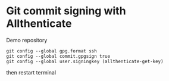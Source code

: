 # Git commit signing with Allthenticate
Demo repository

```
git config --global gpg.format ssh
git config --global commit.gpgsign true
git config --global user.signingkey (allthenticate-get-key)
```
then restart terminal
